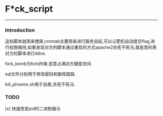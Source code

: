 # F\*ck_script

---  
### Introduction

这些脚本就用来搅屎,crontab主要用来进行服务自起,可以让靶机自动提交flag,进行权限维持,如果发现对方的脚本通过重启的方式apache2杀死不死马,就恶意利用对方的脚本进行ddos.

fork_bomb为fork炸弹,恶意占满对方硬盘空间.

sql文件分别用于修改密码和删库跑路.

kill_phoenix.sh用于自救,杀死不死马.

### TODO  

[x] 快速改变pid的二进制骚马

